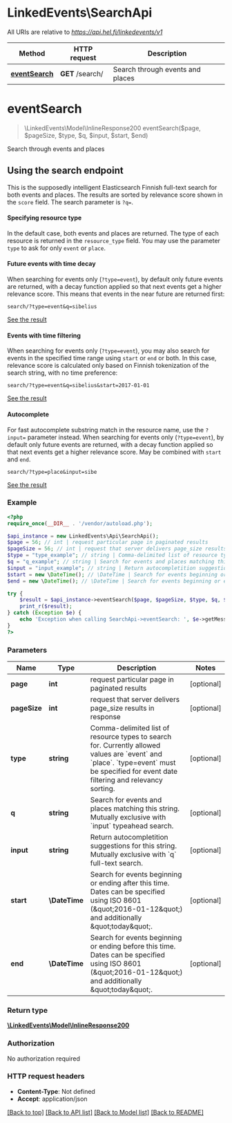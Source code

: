 # LinkedEvents\SearchApi

All URIs are relative to *https://api.hel.fi/linkedevents/v1*

Method | HTTP request | Description
------------- | ------------- | -------------
[**eventSearch**](SearchApi.md#eventSearch) | **GET** /search/ | Search through events and places


# **eventSearch**
> \LinkedEvents\Model\InlineResponse200 eventSearch($page, $pageSize, $type, $q, $input, $start, $end)

Search through events and places

<h2 id=\"using-search-endpoint\">Using the search endpoint</h2> <p>This is the supposedly intelligent Elasticsearch Finnish full-text search for both events and places.     The results are sorted by relevance score shown in the <code>score</code> field. The search parameter is <code>?q=</code>. <h4 id=\"specifying-resource-type\">Specifying resource type</h4> <p>In the default case, both events and places are returned. The type of each resource is returned in the     <code>resource_type</code> field. You may use the parameter <code>type</code> to ask for only <code>event</code> or <code>place</code>. <h4 id=\"events-with-decay-score\">Future events with time decay</h4> <p>When searching for events only (<code>?type=event</code>), by default only future events are returned, with a decay function applied so that next     events get a higher relevance score. This means that     events in the near future are returned first:</p> <pre><code>search/?type=event&q=sibelius </code></pre> <p><a href=\"?type=event&q=sibelius\" title=\"json\">See the result</a></p> <h4 id=\"events-with-time-filtering\">Events with time filtering</h4> <p>When searching for events only (<code>?type=event</code>), you may also search for events in the specified time range using     <code>start</code> or <code>end</code> or both. In this case, relevance score is calculated only based on Finnish tokenization of the search string, with no time preference:</p> <pre><code>search/?type=event&q=sibelius&start=2017-01-01 </code></pre> <p><a href=\"?type=event&q=sibelius&start=2017-01-01\" title=\"json\">See the result</a></p> <h4 id=\"autocomplete\">Autocomplete</h4>         <p>For fast autocomplete substring match in the resource name, use the <code>?input=</code> parameter instead.             When searching for events only (<code>?type=event</code>), by default only future events are returned, with a decay function applied so that next     events get a higher relevance score. May be combined with <code>start</code> and <code>end</code>. <pre><code>search/?type=place&input=sibe </code></pre> <p><a href=\"?type=event&input=sibe\" title=\"json\">See the result</a></p>

### Example
```php
<?php
require_once(__DIR__ . '/vendor/autoload.php');

$api_instance = new LinkedEvents\Api\SearchApi();
$page = 56; // int | request particular page in paginated results
$pageSize = 56; // int | request that server delivers page_size results in response
$type = "type_example"; // string | Comma-delimited list of resource types to search for. Currently allowed values are `event` and `place`. `type=event` must be specified for event date filtering and relevancy sorting.
$q = "q_example"; // string | Search for events and places matching this string. Mutually exclusive with `input` typeahead search.
$input = "input_example"; // string | Return autocompletition suggestions for this string. Mutually exclusive with `q` full-text search.
$start = new \DateTime(); // \DateTime | Search for events beginning or ending after this time. Dates can be specified using ISO 8601 (\"2016-01-12\") and additionally \"today\".
$end = new \DateTime(); // \DateTime | Search for events beginning or ending before this time. Dates can be specified using ISO 8601 (\"2016-01-12\") and additionally \"today\".

try {
    $result = $api_instance->eventSearch($page, $pageSize, $type, $q, $input, $start, $end);
    print_r($result);
} catch (Exception $e) {
    echo 'Exception when calling SearchApi->eventSearch: ', $e->getMessage(), PHP_EOL;
}
?>
```

### Parameters

Name | Type | Description  | Notes
------------- | ------------- | ------------- | -------------
 **page** | **int**| request particular page in paginated results | [optional]
 **pageSize** | **int**| request that server delivers page_size results in response | [optional]
 **type** | **string**| Comma-delimited list of resource types to search for. Currently allowed values are &#x60;event&#x60; and &#x60;place&#x60;. &#x60;type&#x3D;event&#x60; must be specified for event date filtering and relevancy sorting. | [optional]
 **q** | **string**| Search for events and places matching this string. Mutually exclusive with &#x60;input&#x60; typeahead search. | [optional]
 **input** | **string**| Return autocompletition suggestions for this string. Mutually exclusive with &#x60;q&#x60; full-text search. | [optional]
 **start** | **\DateTime**| Search for events beginning or ending after this time. Dates can be specified using ISO 8601 (\&quot;2016-01-12\&quot;) and additionally \&quot;today\&quot;. | [optional]
 **end** | **\DateTime**| Search for events beginning or ending before this time. Dates can be specified using ISO 8601 (\&quot;2016-01-12\&quot;) and additionally \&quot;today\&quot;. | [optional]

### Return type

[**\LinkedEvents\Model\InlineResponse200**](../Model/InlineResponse200.md)

### Authorization

No authorization required

### HTTP request headers

 - **Content-Type**: Not defined
 - **Accept**: application/json

[[Back to top]](#) [[Back to API list]](../../README.md#documentation-for-api-endpoints) [[Back to Model list]](../../README.md#documentation-for-models) [[Back to README]](../../README.md)

